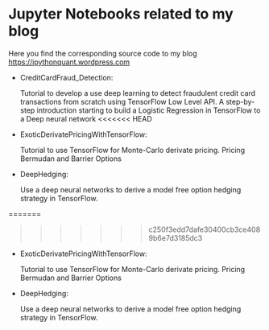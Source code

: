 # Jupyter Notebooks related to my blog

Here you find the corresponding source code to my blog https://ipythonquant.wordpress.com

- CreditCardFraud_Detection: 

	Tutorial to develop a use deep learning to detect fraudulent credit card transactions from scratch using TensorFlow  Low Level API. A step-by-step introduction starting to build a Logistic Regression in TensorFlow to a Deep neural network
<<<<<<< HEAD

- ExoticDerivatePricingWithTensorFlow:

	Tutorial to use TensorFlow for Monte-Carlo derivate pricing. Pricing Bermudan and Barrier Options

- DeepHedging:

	Use a deep neural networks to derive a model free option hedging strategy in TensorFlow.
 
=======
>>>>>>> c250f3edd7dafe30400cb3ce4089b6e7d3185dc3

- ExoticDerivatePricingWithTensorFlow:

	Tutorial to use TensorFlow for Monte-Carlo derivate pricing. Pricing Bermudan and Barrier Options

- DeepHedging:

	Use a deep neural networks to derive a model free option hedging strategy in TensorFlow.

